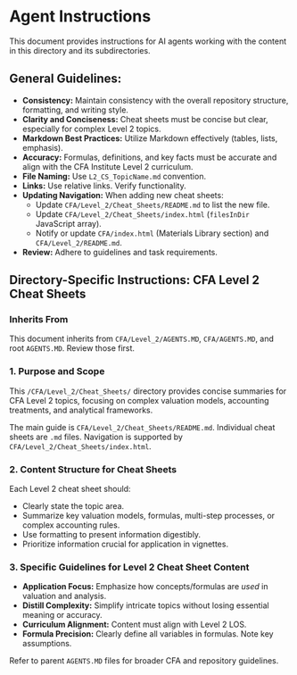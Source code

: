 # Agent Instructions

This document provides instructions for AI agents working with the content in this directory and its subdirectories.

## General Guidelines:

*   **Consistency:** Maintain consistency with the overall repository structure, formatting, and writing style.
*   **Clarity and Conciseness:** Cheat sheets must be concise but clear, especially for complex Level 2 topics.
*   **Markdown Best Practices:** Utilize Markdown effectively (tables, lists, emphasis).
*   **Accuracy:** Formulas, definitions, and key facts must be accurate and align with the CFA Institute Level 2 curriculum.
*   **File Naming:** Use `L2_CS_TopicName.md` convention.
*   **Links:** Use relative links. Verify functionality.
*   **Updating Navigation:** When adding new cheat sheets:
    *   Update `CFA/Level_2/Cheat_Sheets/README.md` to list the new file.
    *   Update `CFA/Level_2/Cheat_Sheets/index.html` (`filesInDir` JavaScript array).
    *   Notify or update `CFA/index.html` (Materials Library section) and `CFA/Level_2/README.md`.
*   **Review:** Adhere to guidelines and task requirements.

## Directory-Specific Instructions: CFA Level 2 Cheat Sheets

### Inherits From
This document inherits from `CFA/Level_2/AGENTS.MD`, `CFA/AGENTS.MD`, and root `AGENTS.MD`. Review those first.

### 1. Purpose and Scope
This `/CFA/Level_2/Cheat_Sheets/` directory provides concise summaries for CFA Level 2 topics, focusing on complex valuation models, accounting treatments, and analytical frameworks.

The main guide is `CFA/Level_2/Cheat_Sheets/README.md`.
Individual cheat sheets are `.md` files.
Navigation is supported by `CFA/Level_2/Cheat_Sheets/index.html`.

### 2. Content Structure for Cheat Sheets
Each Level 2 cheat sheet should:
*   Clearly state the topic area.
*   Summarize key valuation models, formulas, multi-step processes, or complex accounting rules.
*   Use formatting to present information digestibly.
*   Prioritize information crucial for application in vignettes.

### 3. Specific Guidelines for Level 2 Cheat Sheet Content
*   **Application Focus:** Emphasize how concepts/formulas are *used* in valuation and analysis.
*   **Distill Complexity:** Simplify intricate topics without losing essential meaning or accuracy.
*   **Curriculum Alignment:** Content must align with Level 2 LOS.
*   **Formula Precision:** Clearly define all variables in formulas. Note key assumptions.

Refer to parent `AGENTS.MD` files for broader CFA and repository guidelines.
